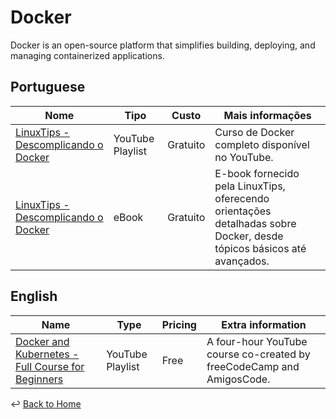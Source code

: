 # Docker

Docker is an open-source platform that simplifies
building, deploying, and managing containerized applications.  

## Portuguese

| Nome | Tipo | Custo | Mais informações
| ---- | ---- | ------| --------------
| [LinuxTips - Descomplicando o Docker](https://www.youtube.com/playlist?list=PLf-O3X2-mxDn1VpyU2q3fuI6YYeIWp5rR) | YouTube Playlist | Gratuito | Curso de Docker completo disponível no YouTube.
| [LinuxTips - Descomplicando o Docker](https://livro.descomplicandodocker.com.br) | eBook | Gratuito | E-book fornecido pela LinuxTips, oferecendo orientações detalhadas sobre Docker, desde tópicos básicos até avançados.

## English

| Name | Type | Pricing | Extra information
| ---- | ---- | ------| --------------
| [Docker and Kubernetes - Full Course for Beginners](https://www.youtube.com/watch?v=Wf2eSG3owoA) | YouTube Playlist | Free | A four-hour YouTube course co-created by freeCodeCamp and AmigosCode.

:leftwards_arrow_with_hook: [Back to Home](https://github.com/bfeliano/devops-journey)
